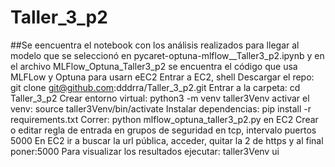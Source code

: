 # Taller_3_p2
##Se eencuentra el notebook con los análisis realizados para llegar al modelo que se seleccionó en pycaret-optuna-mlflow__Taller3_p2.ipynb y en el archivo MLFlow_Optuna_Taller3_p2 se encuentra el código que usa MLFLow y Optuna para usarn eEC2
Entrar a EC2, shell
Descargar el repo: git clone git@github.com:dddrra/Taller_3_p2.git
Entrar a la carpeta: cd Taller_3_p2
Crear entorno virtual: python3 -m venv taller3Venv
activar el venv: source taller3Venv/bin/activate
Instalar dependencias: pip install -r requirements.txt
Correr: python mlflow_optuna_taller3_p2.py
en EC2 Crear o editar regla de entrada en grupos de seguridad en tcp, intervalo puertos 5000
En EC2 ir a buscar la url pública, acceder, quitar la 2 de https y al final poner:5000
Para visualizar los resultados ejecutar: taller3Venv ui
